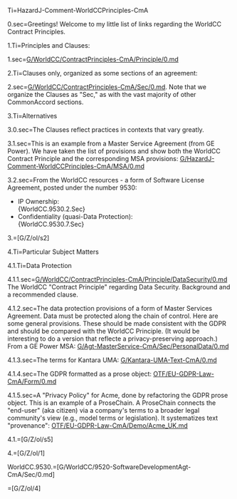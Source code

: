 Ti=HazardJ-Comment-WorldCCPrinciples-CmA

0.sec=Greetings!  Welcome to my little list of links regarding the WorldCC Contract Principles.

1.Ti=Principles and Clauses:

1.sec=<a href="i.php?v=d&f=G/WorldCC/ContractPrinciples-CmA/Principle/0.md">G/WorldCC/ContractPrinciples-CmA/Principle/0.md</a>

2.Ti=Clauses only, organized as some sections of an agreement:

2.sec=<a href="i.php?v=d&f=G/WorldCC/ContractPrinciples-CmA/Sec/0.md">G/WorldCC/ContractPrinciples-CmA/Sec/0.md</a>.  Note that we organize the Clauses as "Sec," as with the vast majority of other CommonAccord sections. 

3.Ti=Alternatives

3.0.sec=The Clauses reflect practices in contexts that vary greatly.

3.1.sec=This is an example from a Master Service Agreement (from GE Power).  We have taken the list of provisions and show both the WorldCC Contract Principle and the corresponding MSA provisions: <a href="i.php?v=d&f=G/HazardJ-Comment-WorldCCPrinciples-CmA/MSA/0.md">G/HazardJ-Comment-WorldCCPrinciples-CmA/MSA/0.md</a>

3.2.sec=From the WorldCC resources - a form of Software License Agreement, posted under the number 9530:<ul><li>IP Ownership:<br> {WorldCC.9530.2.Sec}<li>Confidentiality (quasi-Data Protection):<br> {WorldCC.9530.7.Sec}</ul>

3.=[G/Z/ol/s2]

4.Ti=Particular Subject Matters

4.1.Ti=Data Protection

4.1.1.sec=<a href="i.php?v=d&f=G/WorldCC/ContractPrinciples-CmA/Principle/DataSecurity/0.md">G/WorldCC/ContractPrinciples-CmA/Principle/DataSecurity/0.md</a> The WorldCC "Contract Principle" regarding Data Security.  Background and a recommended clause. 

4.1.2.sec=The data protection provisions of a form of Master Services Agreement.  Data must be protected along the chain of control.  Here are some general provisions.  These should be made consistent with the GDPR and should be compared with the WorldCC Principle.  (It would be interesting to do a version that reflecte a privacy-preserving approach.)  From a GE Power MSA: <a href="i.php?v=d&f=G/Agt-MasterService-CmA/Sec/PersonalData/0.md">G/Agt-MasterService-CmA/Sec/PersonalData/0.md</a>

4.1.3.sec=The terms for Kantara UMA: <a href="i.php?v=d&f=G/Kantara-UMA-Text-CmA/0.md">G/Kantara-UMA-Text-CmA/0.md</a>

4.1.4.sec=The GDPR formatted as a prose object: <a href="i.php?v=s&f=i.php?v=s&f=OTF/EU-GDPR-Law-CmA/Form/0.md">OTF/EU-GDPR-Law-CmA/Form/0.md</a>

4.1.5.sec=A "Privacy Policy" for Acme, done by refactoring the GDPR prose object.  This is an example of a ProseChain.  A ProseChain connects the "end-user" (aka citizen) via a company's terms to a broader legal community's view (e.g., model terms or legislation).  It systematizes text "provenance": <a href="i.php?v=d&f=OTF/EU-GDPR-Law-CmA/Demo/Acme_UK.md">OTF/EU-GDPR-Law-CmA/Demo/Acme_UK.md</a>

4.1.=[G/Z/ol/s5]

4.=[G/Z/ol/1]

WorldCC.9530.=[G/WorldCC/9520-SoftwareDevelopmentAgt-CmA/Sec/0.md]

=[G/Z/ol/4]